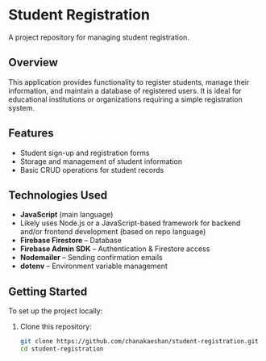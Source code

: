 # Student Registration

A project repository for managing student registration.

## Overview

This application provides functionality to register students, manage their information, and maintain a database of registered users. It is ideal for educational institutions or organizations requiring a simple registration system.

## Features

- Student sign-up and registration forms
- Storage and management of student information
- Basic CRUD operations for student records

## Technologies Used

- **JavaScript** (main language)
- Likely uses Node.js or a JavaScript-based framework for backend and/or frontend development (based on repo language)
- **Firebase Firestore** – Database
- **Firebase Admin SDK** – Authentication & Firestore access
- **Nodemailer** – Sending confirmation emails
- **dotenv** – Environment variable management

## Getting Started

To set up the project locally:

1. Clone this repository:
   ```sh
   git clone https://github.com/chanakaeshan/student-registration.git
   cd student-registration
